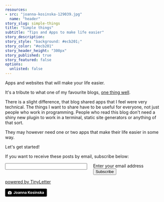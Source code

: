 ```yaml
---
resources:
- src: "joanna-kosinska-129039.jpg"
  name: "header"
story_slug: simple-things
title: "Simple things"
subtitle: "Tips and Apps to make life easier"
story_description: 
story_style: "background: #ecb201;"
story_color: "#ecb201"
story_header_height: "300px"
story_published: true
story_featured: false
options:
  unlisted: false
---
```




Apps and websites that will make your life easier.
<!--more-->

It's a tribute to what one of my favourite blogs, [one thing well](http://onethingwell.org/).

There is a slight difference, that blog shared apps that I feel were very technical. The things I want to share have to be useful for everyone, not just people who work in programming. People who read this blog don't need a shiny new plugin to work in a terminal, static site generators or anything of that sort.

They may however need one or two apps that make their life easier in some way.

Let's get started!

If you want to receive these posts by email, subscribe below:

<form action="https://tinyletter.com/brunoamaral" method="post" target="popupwindow" onsubmit="window.open('https://tinyletter.com/brunoamaral', 'popupwindow', 'scrollbars=yes,width=800,height=600');return true">
<label for="tlemail">Enter your email address</label>
<input type="text" style="width:20em; float:left; margin-right:20px;" name="email" id="tlemail" /> <input type="hidden" value="1" name="embed" />
<input type="submit" value="Subscribe" />
<p><a href="https://tinyletter.com" target="_blank">powered by TinyLetter<a></p>
</form>

<a style="background-color:black;color:white;text-decoration:none;padding:4px 6px;font-family:-apple-system, BlinkMacSystemFont, &quot;San Francisco&quot;, &quot;Helvetica Neue&quot;, Helvetica, Ubuntu, Roboto, Noto, &quot;Segoe UI&quot;, Arial, sans-serif;font-size:12px;font-weight:bold;line-height:1.2;display:inline-block;border-radius:3px;" href="https://unsplash.com/@joannakosinska?utm_medium=referral&amp;utm_campaign=photographer-credit&amp;utm_content=creditBadge" target="_blank" rel="noopener noreferrer" title="Download free do whatever you want high-resolution photos from Joanna Kosinska"><span style="display:inline-block;padding:2px 3px;"><svg xmlns="http://www.w3.org/2000/svg" style="height:12px;width:auto;position:relative;vertical-align:middle;top:-1px;fill:white;" viewBox="0 0 32 32"><title>unsplash-logo</title><path d="M20.8 18.1c0 2.7-2.2 4.8-4.8 4.8s-4.8-2.1-4.8-4.8c0-2.7 2.2-4.8 4.8-4.8 2.7.1 4.8 2.2 4.8 4.8zm11.2-7.4v14.9c0 2.3-1.9 4.3-4.3 4.3h-23.4c-2.4 0-4.3-1.9-4.3-4.3v-15c0-2.3 1.9-4.3 4.3-4.3h3.7l.8-2.3c.4-1.1 1.7-2 2.9-2h8.6c1.2 0 2.5.9 2.9 2l.8 2.4h3.7c2.4 0 4.3 1.9 4.3 4.3zm-8.6 7.5c0-4.1-3.3-7.5-7.5-7.5-4.1 0-7.5 3.4-7.5 7.5s3.3 7.5 7.5 7.5c4.2-.1 7.5-3.4 7.5-7.5z"></path></svg></span><span style="display:inline-block;padding:2px 3px;">Joanna Kosinska</span></a>
